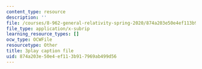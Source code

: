 ```yaml
---
content_type: resource
description: ''
file: /courses/8-962-general-relativity-spring-2020/874a203e50e4ef113b917969ab499d56_uNWqE3LS1E.srt
file_type: application/x-subrip
learning_resource_types: []
ocw_type: OCWFile
resourcetype: Other
title: 3play caption file
uid: 874a203e-50e4-ef11-3b91-7969ab499d56
---
```

